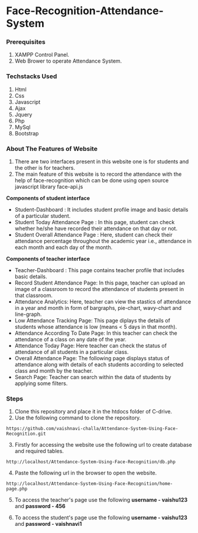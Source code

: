 # Face-Recognition-Attendance-System

### Prerequisites

1. XAMPP Control Panel.
2. Web Brower to operate Attendance System.

### Techstacks Used
1. Html
2. Css
3. Javascript
4. Ajax
5. Jquery
6. Php
7. MySql
8. Bootstrap

### About The Features of Website
1. There are two interfaces present in this website one is for students and the other is for teachers.
2. The main feature of this website is to record the attendance with the help of face-recognition which can be done using open source javascript library face-api.js<br>

**Components of student interface**
* Student-Dashboard : It includes student profile image and basic details of a particular student.
* Student Today Attendance Page : In this page, student can check whether he/she have recorded their attendance on that day or not.
* Student Overall Attendance Page : Here, student can check their attendance percentage throughout the academic year i.e., attendance in each month and each day of the month.<br>

**Components of teacher interface**
* Teacher-Dashboard : This page contains teacher profile that includes basic details.
* Record Student Attendance Page: In this page, teacher can upload an image of a classroom to record the attendance of students present in that classroom.
* Attendance Analytics: Here, teacher can view the stastics of attendance in a year and month in form of bargraphs, pie-chart, wavy-chart and line-graph.
* Low Attendance Tracking Page: This page diplays the details of students whose attendance is low (means < 5 days in that month).
* Attendance According To Date Page: In this teacher can check the attendance of a class on any date of the year.
* Attendance Today Page: Here teacher can check the status of attendance of all students in a particular class.
* Overall Attendance Page: The following page displays status of attendance along with details of each students according to selected class and month by the teacher.
* Search Page: Teacher can search within the data of students by applying some filters.
### Steps

1. Clone this repository and place it in the htdocs folder of C-drive.
2. Use the following command to clone the repository.
```
https://github.com/vaishnavi-challa/Attendance-System-Using-Face-Recognition.git
```
3. Firstly for accessing the website use the following url to create database and required tables.
```
http://localhost/Attendance-System-Using-Face-Recognition/db.php
```
4. Paste the following url in the browser to open the website.
```
http://localhost/Attendance-System-Using-Face-Recognition/home-page.php
```

5. To access the teacher's page use the following **username - vaishu123** and **password - 456**

6. To access the student's page use the following **username - vaishu123** and **password - vaishnavi1**
